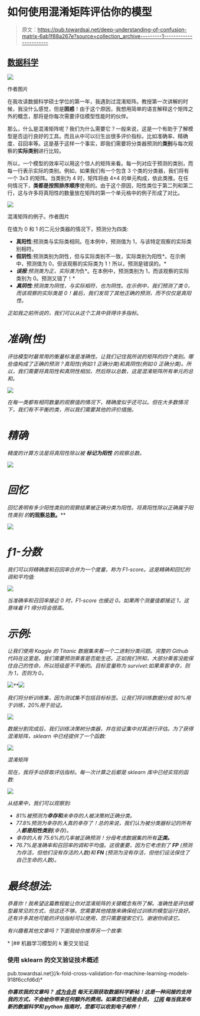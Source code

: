 # 如何使用混淆矩阵评估你的模型

> 原文：<https://pub.towardsai.net/deep-understanding-of-confusion-matrix-6ab1f88a267e?source=collection_archive---------1----------------------->

## [数据科学](https://towardsai.net/p/category/data-science)

![](img/658d538707530c2b9b75d44c6ae9b0ca.png)

作者图片

在我攻读数据科学硕士学位的第一年，我遇到过混淆矩阵。教授第一次讲解的时候，我没什么感觉，但是**困惑**！由于这个原因，我想用简单的语言解释这个矩阵之外的概念，那将是你每次需要评估模型性能时的伙伴。

那么，什么是混淆矩阵呢？我们为什么需要它？一般来说，这是一个有助于了解模型是否运行良好的工具。而且从中可以衍生出很多评价指标，比如准确率、精确度、召回率等。这是基于这样一个事实，即我们需要将分类器预测的**类别**与每次观察的**实际类别**进行比较。

所以，一个模型的效率可以用这个惊人的矩阵来看。每一列对应于预测的类别，而每一行表示实际的类别。例如，如果我们有一个包含 3 个类的分类器，我们将有一个 3x3 的矩阵。当类别为 4 时，矩阵将由 4×4 的单元构成，依此类推。在任何情况下，**类都是按照排序顺序**使用的。由于这个原因，阳性类位于第二列和第二行，这与许多将真阳性的数量放在矩阵的第一个单元格中的例子形成了对比。

![](img/d95957e9066d79f8f5700084ae4308ed.png)

混淆矩阵的例子。作者图片

在值为 0 和 1 的二元分类器的情况下，预测分为四类:

*   **真阳性**:预测类与实际类相同。在本例中，预测值为 1，与该特定观察的实际类别相符。
*   **假阴性**:预测类别为阴性，但与实际类别不一致，实际类别为阳性*。在示例中，预测值为 0，但该观察的实际类为 1！所以，预测是错误的。*
*   ***误报**:预测类为正，实际类为*负*。在本例中，预测类别为 1，而该观察的实际类别为 0。预测又错了！*
*   ***真阴性**:预测类为阴性，与实际相符，也为阴性。在示例中，我们预测了类 0，而该观察的实际类是 0！最后，我们发现了其他正确的预测，而不仅仅是真阳性。*

*正如我之前所说的，我们可以从这个工具中获得许多指标。*

# *准确(性)*

*评估模型时最常用的衡量标准是准确性。让我们记住我所说的矩阵的四个类别。哪些值构成了正确的预测？真阳性(例如:1 正确分类)和真阴性(例如:0 正确分类)。所以，我们需要将真阳性和真阴性相加，然后除以总数，这是混淆矩阵所有单元的总和。*

*![](img/f19aa9bb302d84cd25c965ea3f4fa162.png)*

*在每一类都有相同数量的观察值的情况下，精确度似乎还可以。但在大多数情况下，我们有不平衡的类，所以我们需要其他的评价措施。*

# *精确*

*精度的计算方法是将真阳性除以被 ***标记为阳性*** 的观察总数。*

*![](img/d4846c5ad304551e3ca833132ba0affb.png)*

# *回忆*

*回忆表明有多少阳性类别的观察结果被正确分类为阳性。将真阳性除以正确属于阳性类别 的***的观察总数。****

*![](img/225337570319347e9024c9e476b0f911.png)*

# *f1-分数*

*我们可以将精确度和召回率合并为一个度量，称为 F1-score。这是精确和回忆的调和平均值:*

*![](img/3cc4d6e02f137c9ed7969b7fe3dd01a6.png)*

*当准确率和召回率接近 0 时，F1-score 也接近 0。如果两个测量值都接近 1，这意味着 F1 得分将会很高。*

# *示例:*

*让我们使用 Kaggle 的 Titanic 数据集来看一个二进制分类问题。完整的 Github 代码在这里是。我们需要预测乘客是否能生还。正如我们所知，大部分乘客没能保住自己的性命，所以班级是不平衡的。目标变量称为 survivet:如果乘客幸存，则为 1，否则为 0。*

*![](img/13f8196ef742c95ad238ef98f32438f7.png)**![](img/6c31a414907d7f9f64820d5df2985672.png)*

*我们将分析训练集，因为测试集不包括目标标签。让我们将训练数据分成 80%用于训练，20%用于验证。*

*![](img/02382f324c03feee7c13239e4caf5858.png)*

*数据分割完成后，我们训练决策树分类器，并在验证集中对其进行评估。为了获得混淆矩阵，sklearn 中已经提供了一个函数:*

*![](img/b893a3d048a7e39990ced04df43697cf.png)*

*混淆矩阵*

*现在，我将手动获取评估指标。每一次计算之后都是 sklearn 库中已经实现的函数:*

*![](img/dede05cdc0c84639dec95b787fe0bd33.png)*

*从结果中，我们可以观察到:*

*   *81%被预测为**幸存和**未幸存的人被决策树正确分类。*
*   *77.8%预测为幸存的人真的幸存了！总的来说，我们认为被分类器标记的所有人**都是阳性类别**(幸存)。*
*   *幸存的人有 75.6%的几率被正确预测！分母考虑数据集的所有**正类。***
*   *76.7%是准确率和召回率的调和平均值。这很重要，因为它考虑到了 **FP** (预测为存活，但他们没有存活的人数)和 **FN** (预测为没有存活，但他们设法保住了自己生命的人数)。*

# *最终想法:*

*恭喜你！我希望这篇教程能让你对混淆矩阵的关键概念有所了解。准确性是评估模型最常见的方式，但这还不够。您需要其他措施来确保经过训练的模型运行良好。还有许多其他可能的评估指标可以使用，您只需要搜索它们。谢谢你阅读它。*

*有兴趣看其他文章吗？下面我给你推荐另一个故事:*

*[](/k-fold-cross-validation-for-machine-learning-models-918f6ccfd6d) [## 机器学习模型的 k 重交叉验证

### 使用 sklearn 的交叉验证技术概述

pub.towardsai.net](/k-fold-cross-validation-for-machine-learning-models-918f6ccfd6d)* 

***你喜欢我的文章吗？** [***成为会员***](https://eugenia-anello.medium.com/membership) ***每天无限获取数据科学新帖！这是一种间接的支持我的方式，不会给你带来任何额外的费用。如果您已经是会员，*** [***订阅***](https://eugenia-anello.medium.com/subscribe) ***每当我发布新的数据科学和 python 指南时，您都可以收到电子邮件！****